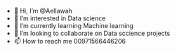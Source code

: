 - 👋 Hi, I’m @Aellawah
- 👀 I’m interested in Data science
- 🌱 I’m currently learning Machine learning
- 💞️ I’m looking to collaborate on Data sccience projects 
- 📫 How to reach me 00971566446206

<!---
Aellawah/Aellawah is a ✨ special ✨ repository because its `README.md` (this file) appears on your GitHub profile.
You can click the Preview link to take a look at your changes.
--->
